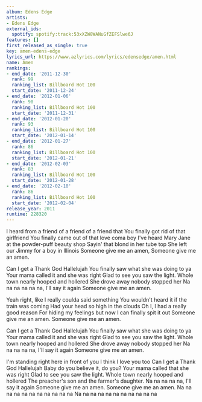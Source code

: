 ```yaml
---
album: Edens Edge
artists:
- Edens Edge
external_ids:
  spotify: spotify:track:53xXZW8WANuGfZEFSlwe6J
features: []
first_released_as_single: true
key: amen-edens-edge
lyrics_url: https://www.azlyrics.com/lyrics/edensedge/amen.html
name: Amen
rankings:
- end_date: '2011-12-30'
  rank: 99
  ranking_list: Billboard Hot 100
  start_date: '2011-12-24'
- end_date: '2012-01-06'
  rank: 90
  ranking_list: Billboard Hot 100
  start_date: '2011-12-31'
- end_date: '2012-01-20'
  rank: 93
  ranking_list: Billboard Hot 100
  start_date: '2012-01-14'
- end_date: '2012-01-27'
  rank: 86
  ranking_list: Billboard Hot 100
  start_date: '2012-01-21'
- end_date: '2012-02-03'
  rank: 83
  ranking_list: Billboard Hot 100
  start_date: '2012-01-28'
- end_date: '2012-02-10'
  rank: 86
  ranking_list: Billboard Hot 100
  start_date: '2012-02-04'
release_year: 2011
runtime: 228320
---
```

I heard from a friend of a friend of a friend that
You finally got rid of that girlfriend
You finally came out of that love coma boy
I've heard Mary Jane at the powder-puff beauty shop
Sayin' that blond in her tube top
She left our Jimmy for a boy in Illinois
Someone give me an amen,
Someone give me an amen.


Can I get a Thank God Hallelujah
You finally saw what she was doing to ya
Your mama called it and she was right
Glad to see you saw the light.
Whole town nearly hooped and hollered
She drove away nobody stopped her
Na na na na na na, I'll say it again
Someone give me an amen.

Yeah right, like I really coulda said something
You wouldn't heard it if the train was coming
Had your head so high in the clouds
Oh I, I had a really good reason
For hiding my feelings but now I can finally spit it out
Someone give me an amen.
Someone give me an amen.


Can I get a Thank God Hallelujah
You finally saw what she was doing to ya
Your mama called it and she was right
Glad to see you saw the light.
Whole town nearly hooped and hollered
She drove away nobody stopped her
Na na na na na, I'll say it again
Someone give me an amen.

I'm standing right here in front of you
I think I love you too
Can I get a Thank God Hallelujah
Baby do you believe it, do you?
Your mama called that she was right
Glad to see you saw the light.
Whole town nearly hooped and hollered
The preacher's son and the farmer's daughter.
Na na na na na, I'll say it again
Someone give me an amen.
Someone give me an amen.
Na na na na na na na na na na na
Na na na na na na na na na na na
